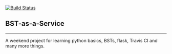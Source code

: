 [![Build Status](https://travis-ci.com/tapankarnik/BST-as-a-Service.svg?branch=master)](https://travis-ci.com/tapankarnik/BST-as-a-Service)

## BST-as-a-Service

- - -

A weekend project for learning python basics, BSTs, flask, Travis CI and many more things.
